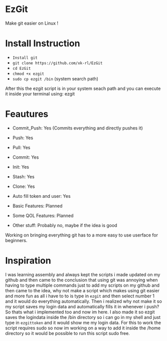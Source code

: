 # EzGit
Make git easier on Linux !

# Install Instruction
- ```Install git```
- ```git clone https://github.com/xk-rl/EzGit```
- ```cd EzGit```
- ```chmod +x ezgit```
- ```sudo cp ezgit /bin``` (system search path)

After this the ezgit script is in your system seach path and you can execute it inside your terminal using: ezgit

# Feautures
- Commit_Push: Yes (Commits everything and directly pushes it)
- Push: Yes
- Pull: Yes
- Commit: Yes
- Init: Yes
- Stash: Yes
- Clone: Yes

- Auto fill token and user: Yes
- Basic Features: Planned
- Some QOL Features: Planned
- Other stuff: Probably no, maybe if the idea is good

Working on bringing everything git has to a more easy to use userface for beginners.

# Inspiration
I was learning assembly and always kept the scripts i made updated on my github and then came to the conclusion that using git was annoying when having to type multiple commands just to add my scripts on my github and then came to the idea, why not make a script which makes using git easier and more fun as all i have to to is type in ```ezgit``` and then select number 1 and it would do everything automatically. Then i realized why not make it so my script saves my login data and automatically fills it in whenever i push? So thats what i implemented too and now im here. I also made it so ezgit saves the logindata inside the /bin directory so i can go in my shell and just type in ```ezgittoken``` and it would show me my login data. For this to work the script requires sudo so now im working on a way to add it inside the /home directory so it would be possible to run this script sudo free.
